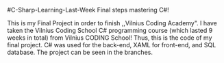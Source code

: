 #C-Sharp-Learning-Last-Week
Final steps mastering C#!

This is my Final Project in order to finish ,,Vilnius Coding Academy". I have taken the Vilnius Coding School C# programming course (which lasted 9 weeks in total) from Vilnius CODING School! Thus, this is the code of my final project. C# was used for the back-end, XAML for front-end, and SQL database. The project can be seen in the branches.
